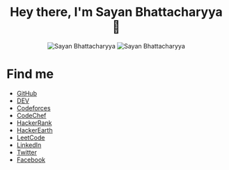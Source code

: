 
<h1 align="center"> Hey there, I'm Sayan Bhattacharyya 👋</h1>

<div align="center">
  <img src="https://github-readme-stats.vercel.app/api?username=Sayan3990&theme=chartreuse-dark&show_icons=true&hide_border=true" alt ="Sayan Bhattacharyya">
  <img src="https://github-readme-stats.vercel.app/api/top-langs/?username=Sayan3990&hide_border=true&theme=chartreuse-dark&show_icons=true&" alt ="Sayan Bhattacharyya">
</div>


<h1>Find me</h1>
  <ul>
    <li><a href="https://github.com/Sayan3990">GitHub</a></li>
    <li><a href="https://dev.to/sayan3990">DEV</a></li>
    <li><a href="https://codeforces.com/profile/1905345">Codeforces</a></li>
    <li><a href="https://www.codechef.com/users/trust_me345">CodeChef</a></li>
    <li><a href="https://www.hackerrank.com/sayan_bhatta2017">HackerRank</a></li>
    <li><a href="http://www.hackerearth.com/@sayan.bhatta2017">HackerEarth</a></li>
    <li><a href="https://leetcode.com/trust_me345">LeetCode</a></li>
    <li><a href="https://www.linkedin.com/in/sayan-bhattacharyya-aa44a61a4">LinkedIn</a></li>
    <li><a href="https://twitter.com/Sayan_Bhatta345">Twitter</a></li>
    <li><a href="https://www.facebook.com/sayan.bhattacharyya.3990/">Facebook</a></li>
  </ul>
